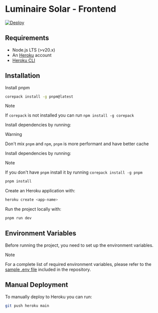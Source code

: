 # Luminaire Solar - Frontend

[![Deploy](https://www.herokucdn.com/deploy/button.svg)](https://heroku.com/deploy)

## Requirements

- Node.js LTS (>v20.x)
- An [Heroku](https://signup.heroku.com/) account
- [Heroku CLI](https://devcenter.heroku.com/articles/heroku-cli)

## Installation

Install pnpm

```sh
corepack install -g pnpm@latest
```

> [!NOTE]
> If `corepack` is not installed you can run `npm install -g corepack`

Install dependencies by running:

> [!WARNING]
> Don't mix `pnpm` and `npm`, `pnpm` is more performant and have better cache

Install dependencies by running:

> [!NOTE]
> If you don't have `pnpm` install it by running `corepack install -g pnpm`

```sh
pnpm install
```

Create an Heroku application with:

```sh
heroku create <app-name>
```

Run the project locally with:

```sh
pnpm run dev
```

## Environment Variables

Before running the project, you need to set up the environment variables.

> [!NOTE]
> For a complete list of required environment variables, please refer to the [sample .env file](.env.sample) included in the repository.

## Manual Deployment

To manually deploy to Heroku you can run:

```sh
git push heroku main
```
